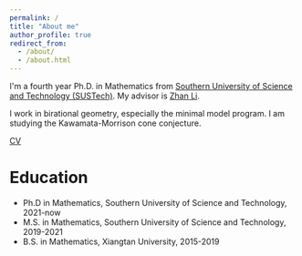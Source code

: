 ```yaml
---
permalink: /
title: "About me"
author_profile: true
redirect_from: 
  - /about/
  - /about.html
---
```


I'm a fourth year Ph.D. in Mathematics from [Southern University of Science and Technology (SUSTech)](http://www.sustech.edu.cn/en/). My advisor is [Zhan Li](https://math.sustech.edu.cn/c/lizhan?lang=en). 

I work in birational geometry, especially the minimal model program. I am studying the Kawamata-Morrison cone conjecture. 

[CV]([lixingying.github.io](http://lixingying.github.io/)/Xingying_Li_CV-2.pdf)

Education
======
* Ph.D in Mathematics, Southern University of Science and Technology, 2021-now
* M.S. in Mathematics, Southern University of Science and Technology, 2019-2021
* B.S. in Mathematics, Xiangtan University, 2015-2019
